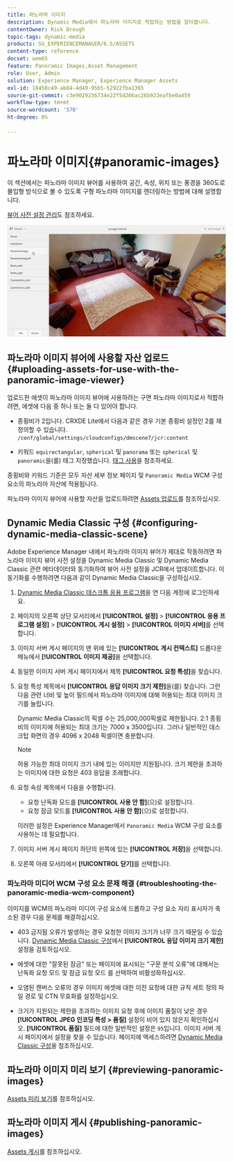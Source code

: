 ```yaml
---
title: 파노라마 이미지
description: Dynamic Media에서 파노라마 이미지로 작업하는 방법을 알아봅니다.
contentOwner: Rick Brough
topic-tags: dynamic-media
products: SG_EXPERIENCEMANAGER/6.5/ASSETS
content-type: reference
docset: aem65
feature: Panoramic Images,Asset Management
role: User, Admin
solution: Experience Manager, Experience Manager Assets
exl-id: 18458c49-ab84-4d49-95b5-52922fba1365
source-git-commit: c3e9029236734e22f5d266ac26b923eafbe0a459
workflow-type: tm+mt
source-wordcount: '578'
ht-degree: 0%

---
```


# 파노라마 이미지{#panoramic-images}

이 섹션에서는 파노라마 이미지 뷰어를 사용하여 공간, 속성, 위치 또는 풍경을 360도로 몰입형 방식으로 볼 수 있도록 구형 파노라마 이미지를 렌더링하는 방법에 대해 설명합니다.

[뷰어 사전 설정 관리](/help/assets/managing-viewer-presets.md)도 참조하세요.

![panoramic-image2](assets/panoramic-image2.png)

## 파노라마 이미지 뷰어에 사용할 자산 업로드 {#uploading-assets-for-use-with-the-panoramic-image-viewer}

업로드한 에셋이 파노라마 이미지 뷰어에 사용하려는 구면 파노라마 이미지로서 적합하려면, 에셋에 다음 중 하나 또는 둘 다 있어야 합니다.

* 종횡비가 2입니다.
CRXDE Lite에서 다음과 같은 경우 기본 종횡비 설정인 2를 재정의할 수 있습니다.
  `/conf/global/settings/cloudconfigs/dmscene7/jcr:content`

* 키워드 `equirectangular`, `spherical` 및 `panorama` 또는 `spherical` 및 `panoramic`을(를) 태그 지정했습니다. [태그 사용](/help/sites-authoring/tags.md)을 참조하세요.

종횡비와 키워드 기준은 모두 자산 세부 정보 페이지 및 `Panoramic Media` WCM 구성 요소의 파노라마 자산에 적용됩니다.

파노라마 이미지 뷰어에 사용할 자산을 업로드하려면 [Assets 업로드](/help/assets/manage-assets.md#uploading-assets)를 참조하십시오.

## Dynamic Media Classic 구성 {#configuring-dynamic-media-classic-scene}

Adobe Experience Manager 내에서 파노라마 이미지 뷰어가 제대로 작동하려면 파노라마 이미지 뷰어 사전 설정을 Dynamic Media Classic 및 Dynamic Media Classic 관련 메타데이터와 동기화하여 뷰어 사전 설정을 JCR에서 업데이트합니다. 이 동기화를 수행하려면 다음과 같이 Dynamic Media Classic을 구성하십시오.

1. [Dynamic Media Classic 데스크톱 응용 프로그램](https://experienceleague.adobe.com/docs/dynamic-media-classic/using/getting-started/signing-out.html?lang=ko#getting-started)을 연 다음 계정에 로그인하세요.

1. 페이지의 오른쪽 상단 모서리에서 **[!UICONTROL 설정]** > **[!UICONTROL 응용 프로그램 설정]** > **[!UICONTROL 게시 설정]** > **[!UICONTROL 이미지 서버]**&#x200B;를 선택합니다.
1. 이미지 서버 게시 페이지의 맨 위에 있는 **[!UICONTROL 게시 컨텍스트]** 드롭다운 메뉴에서 **[!UICONTROL 이미지 제공]**&#x200B;을 선택합니다.

1. 동일한 이미지 서버 게시 페이지에서 제목 **[!UICONTROL 요청 특성]**&#x200B;을 찾습니다.
1. 요청 특성 제목에서 **[!UICONTROL 응답 이미지 크기 제한]**&#x200B;을(를) 찾습니다. 그런 다음 관련 너비 및 높이 필드에서 파노라마 이미지에 대해 허용되는 최대 이미지 크기를 늘립니다.

   Dynamic Media Classic의 픽셀 수는 25,000,000픽셀로 제한됩니다. 2:1 종횡비의 이미지에 허용되는 최대 크기는 7000 x 3500입니다. 그러나 일반적인 데스크탑 화면의 경우 4096 x 2048 픽셀이면 충분합니다.

   >[!NOTE]
   >
   >허용 가능한 최대 이미지 크기 내에 있는 이미지만 지원됩니다. 크기 제한을 초과하는 이미지에 대한 요청은 403 응답을 초래합니다.

1. 요청 속성 제목에서 다음을 수행합니다.

   * 요청 난독화 모드를 **[!UICONTROL 사용 안 함]**(으)로 설정합니다.
   * 요청 잠금 모드를 **[!UICONTROL 사용 안 함]**(으)로 설정합니다.

   이러한 설정은 Experience Manager에서 `Panoramic Media` WCM 구성 요소를 사용하는 데 필요합니다.

1. 이미지 서버 게시 페이지 하단의 왼쪽에 있는 **[!UICONTROL 저장]**&#x200B;을 선택합니다.

1. 오른쪽 아래 모서리에서 **[!UICONTROL 닫기]**&#x200B;를 선택합니다.

### 파노라마 미디어 WCM 구성 요소 문제 해결 {#troubleshooting-the-panoramic-media-wcm-component}

이미지를 WCM의 파노라마 미디어 구성 요소에 드롭하고 구성 요소 자리 표시자가 축소된 경우 다음 문제를 해결하십시오.

* 403 금지됨 오류가 발생하는 경우 요청한 이미지 크기가 너무 크기 때문일 수 있습니다. [Dynamic Media Classic 구성](/help/assets/panoramic-images.md#configuring-dynamic-media-classic-scene)에서 **[!UICONTROL 응답 이미지 크기 제한]** 설정을 검토하십시오.

* 에셋에 대한 &quot;잘못된 잠금&quot; 또는 페이지에 표시되는 &quot;구문 분석 오류&quot;에 대해서는 난독화 요청 모드 및 잠금 요청 모드 를 선택하여 비활성화하십시오.
* 오염된 캔버스 오류의 경우 이미지 에셋에 대한 이전 요청에 대한 규칙 세트 정의 파일 경로 및 CTN 무효화를 설정하십시오.
* 크기가 지원되는 제한을 초과하는 이미지 요청 후에 이미지 품질이 낮은 경우 **[!UICONTROL JPEG 인코딩 특성 > 품질]** 설정이 비어 있지 않은지 확인하십시오. **[!UICONTROL 품질]** 필드에 대한 일반적인 설정은 `95`입니다. 이미지 서버 게시 페이지에서 설정을 찾을 수 있습니다. 페이지에 액세스하려면 [Dynamic Media Classic 구성](/help/assets/panoramic-images.md#configuring-dynamic-media-classic-scene)을 참조하십시오.

## 파노라마 이미지 미리 보기 {#previewing-panoramic-images}

[Assets 미리 보기](/help/assets/previewing-assets.md)를 참조하십시오.

## 파노라마 이미지 게시 {#publishing-panoramic-images}

[Assets 게시](/help/assets/publishing-dynamicmedia-assets.md)를 참조하십시오.
